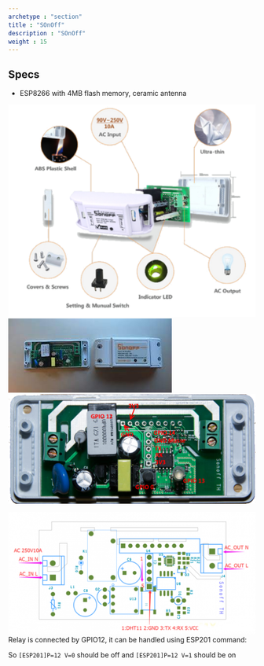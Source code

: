 ```yaml
---
archetype : "section"
title : "SOnOff"
description : "SOnOff"
weight : 15
---
```


## Specs
* ESP8266 with 4MB flash memory, ceramic antenna

![image](Sonoff-1.png?width=400px)
![image](sonoff.jpeg?width=400px)
![image](Sonoff-2.png?width=400px)

![image](sonoff.png?width=400px)
Relay is connected by GPIO12, it can be handled using ESP201 command:

So `[ESP201]P=12 V=0` should be off and `[ESP201]P=12 V=1` should be on